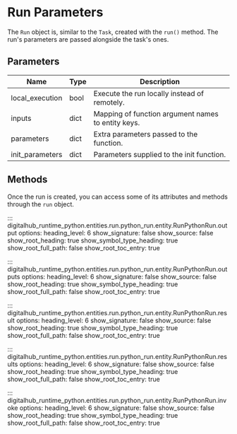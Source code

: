 # Run Parameters

The `Run` object is, similar to the `Task`, created with the `run()` method.
The run's parameters are passed alongside the task's ones.

## Parameters

| Name | Type | Description |
| --- | --- | --- |
| local_execution | bool | Execute the run locally instead of remotely. |
| inputs | dict | Mapping of function argument names to entity keys. |
| parameters | dict | Extra parameters passed to the function. |
| init_parameters | dict | Parameters supplied to the init function. |

## Methods

Once the run is created, you can access some of its attributes and methods through the `run` object.

::: digitalhub_runtime_python.entities.run.python_run.entity.RunPythonRun.output
    options:
        heading_level: 6
        show_signature: false
        show_source: false
        show_root_heading: true
        show_symbol_type_heading: true
        show_root_full_path: false
        show_root_toc_entry: true

::: digitalhub_runtime_python.entities.run.python_run.entity.RunPythonRun.outputs
    options:
        heading_level: 6
        show_signature: false
        show_source: false
        show_root_heading: true
        show_symbol_type_heading: true
        show_root_full_path: false
        show_root_toc_entry: true

::: digitalhub_runtime_python.entities.run.python_run.entity.RunPythonRun.result
    options:
        heading_level: 6
        show_signature: false
        show_source: false
        show_root_heading: true
        show_symbol_type_heading: true
        show_root_full_path: false
        show_root_toc_entry: true

::: digitalhub_runtime_python.entities.run.python_run.entity.RunPythonRun.results
    options:
        heading_level: 6
        show_signature: false
        show_source: false
        show_root_heading: true
        show_symbol_type_heading: true
        show_root_full_path: false
        show_root_toc_entry: true

::: digitalhub_runtime_python.entities.run.python_run.entity.RunPythonRun.invoke
    options:
        heading_level: 6
        show_signature: false
        show_source: false
        show_root_heading: true
        show_symbol_type_heading: true
        show_root_full_path: false
        show_root_toc_entry: true
